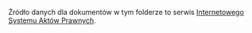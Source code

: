 Źródło danych dla dokumentów w tym folderze to serwis [Internetowego Systemu Aktów Prawnych](http://isap.sejm.gov.pl/search.jsp).
